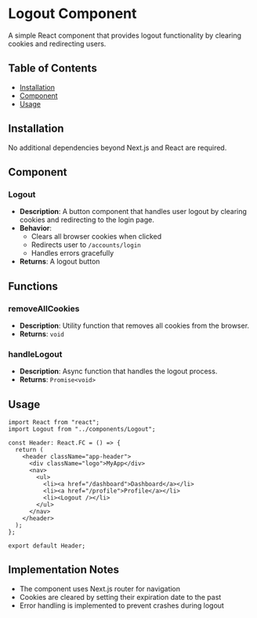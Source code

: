 # Logout Component

A simple React component that provides logout functionality by clearing cookies and redirecting users.

## Table of Contents
- [Installation](#installation)
- [Component](#component)
- [Usage](#usage)

## Installation

No additional dependencies beyond Next.js and React are required.

## Component

### Logout
- **Description**: A button component that handles user logout by clearing cookies and redirecting to the login page.
- **Behavior**:
  - Clears all browser cookies when clicked
  - Redirects user to `/accounts/login`
  - Handles errors gracefully
- **Returns**: A logout button

## Functions

### removeAllCookies
- **Description**: Utility function that removes all cookies from the browser.
- **Returns**: `void`

### handleLogout
- **Description**: Async function that handles the logout process.
- **Returns**: `Promise<void>`

## Usage

```tsx
import React from "react";
import Logout from "../components/Logout";

const Header: React.FC = () => {
  return (
    <header className="app-header">
      <div className="logo">MyApp</div>
      <nav>
        <ul>
          <li><a href="/dashboard">Dashboard</a></li>
          <li><a href="/profile">Profile</a></li>
          <li><Logout /></li>
        </ul>
      </nav>
    </header>
  );
};

export default Header;
```

## Implementation Notes

- The component uses Next.js router for navigation
- Cookies are cleared by setting their expiration date to the past
- Error handling is implemented to prevent crashes during logout